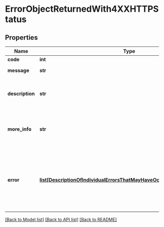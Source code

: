 # ErrorObjectReturnedWith4XXHTTPStatus

## Properties
Name | Type | Description | Notes
------------ | ------------- | ------------- | -------------
**code** | **int** |  | 
**message** | **str** | Error message. | 
**description** | **str** | A detail description about the error message.  | [optional] 
**more_info** | **str** | Preferably an url with more details about the error.  | [optional] 
**error** | [**list[DescriptionOfIndividualErrorsThatMayHaveOccurredDuringARequest_]**](DescriptionOfIndividualErrorsThatMayHaveOccurredDuringARequest_.md) | If there are more than one error list them out. For example, list out validation errors by each field.  | [optional] 

[[Back to Model list]](../README.md#documentation-for-models) [[Back to API list]](../README.md#documentation-for-api-endpoints) [[Back to README]](../README.md)


